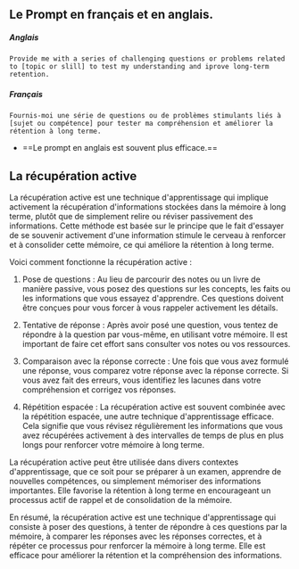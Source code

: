 ## Le Prompt en français et en anglais.

##### Anglais
```
Provide me with a series of challenging questions or problems related to [topic or slill] to test my understanding and iprove long-term retention.
```

##### Français
```
Fournis-moi une série de questions ou de problèmes stimulants liés à [sujet ou compétence] pour tester ma compréhension et améliorer la rétention à long terme.
```

- ==Le prompt en anglais est souvent plus efficace.==

## La récupération active

La récupération active est une technique d'apprentissage qui implique activement la récupération d'informations stockées dans la mémoire à long terme, plutôt que de simplement relire ou réviser passivement des informations. Cette méthode est basée sur le principe que le fait d'essayer de se souvenir activement d'une information stimule le cerveau à renforcer et à consolider cette mémoire, ce qui améliore la rétention à long terme.

Voici comment fonctionne la récupération active :

1. Pose de questions : Au lieu de parcourir des notes ou un livre de manière passive, vous posez des questions sur les concepts, les faits ou les informations que vous essayez d'apprendre. Ces questions doivent être conçues pour vous forcer à vous rappeler activement les détails.
    
2. Tentative de réponse : Après avoir posé une question, vous tentez de répondre à la question par vous-même, en utilisant votre mémoire. Il est important de faire cet effort sans consulter vos notes ou vos ressources.
    
3. Comparaison avec la réponse correcte : Une fois que vous avez formulé une réponse, vous comparez votre réponse avec la réponse correcte. Si vous avez fait des erreurs, vous identifiez les lacunes dans votre compréhension et corrigez vos réponses.
    
4. Répétition espacée : La récupération active est souvent combinée avec la répétition espacée, une autre technique d'apprentissage efficace. Cela signifie que vous révisez régulièrement les informations que vous avez récupérées activement à des intervalles de temps de plus en plus longs pour renforcer votre mémoire à long terme.
    

La récupération active peut être utilisée dans divers contextes d'apprentissage, que ce soit pour se préparer à un examen, apprendre de nouvelles compétences, ou simplement mémoriser des informations importantes. Elle favorise la rétention à long terme en encourageant un processus actif de rappel et de consolidation de la mémoire.

En résumé, la récupération active est une technique d'apprentissage qui consiste à poser des questions, à tenter de répondre à ces questions par la mémoire, à comparer les réponses avec les réponses correctes, et à répéter ce processus pour renforcer la mémoire à long terme. Elle est efficace pour améliorer la rétention et la compréhension des informations.